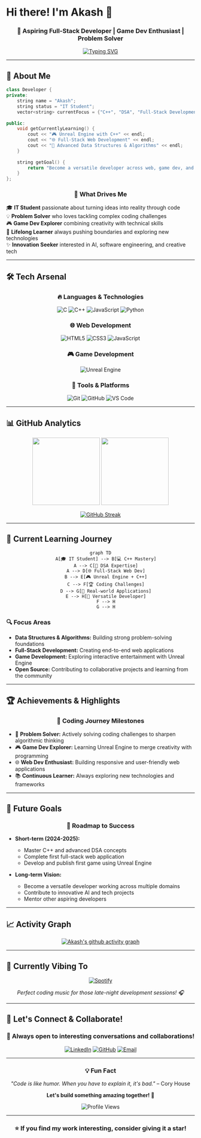# Hi there! I'm Akash 👋

<div align="center">
  
### 🚀 Aspiring Full-Stack Developer | Game Dev Enthusiast | Problem Solver

[![Typing SVG](https://readme-typing-svg.herokuapp.com?font=Fira+Code&size=22&duration=3000&pause=1000&color=36BCF7&center=true&vCenter=true&width=600&lines=Welcome+to+my+coding+universe!;Building+the+future+with+code;Always+learning%2C+always+growing)](https://git.io/typing-svg)

</div>

---

## 🎯 About Me

```cpp
class Developer {
private:
    string name = "Akash";
    string status = "IT Student";
    vector<string> currentFocus = {"C++", "DSA", "Full-Stack Development"};
    
public:
    void getCurrentlyLearning() {
        cout << "🎮 Unreal Engine with C++" << endl;
        cout << "🌐 Full-Stack Web Development" << endl;
        cout << "🧠 Advanced Data Structures & Algorithms" << endl;
    }
    
    string getGoal() {
        return "Become a versatile developer across web, game dev, and AI! 🚀";
    }
};
```

<div align="center">

### 💫 What Drives Me

</div>

🎓 **IT Student** passionate about turning ideas into reality through code  
💡 **Problem Solver** who loves tackling complex coding challenges  
🎮 **Game Dev Explorer** combining creativity with technical skills  
🌱 **Lifelong Learner** always pushing boundaries and exploring new technologies  
✨ **Innovation Seeker** interested in AI, software engineering, and creative tech

---

## 🛠️ Tech Arsenal

<div align="center">

### 🔥 Languages & Technologies

![C](https://img.shields.io/badge/C-00599C?style=for-the-badge&logo=c&logoColor=white)
![C++](https://img.shields.io/badge/C%2B%2B-00599C?style=for-the-badge&logo=c%2B%2B&logoColor=white)
![JavaScript](https://img.shields.io/badge/JavaScript-F7DF1E?style=for-the-badge&logo=javascript&logoColor=black)
![Python](https://img.shields.io/badge/Python-3776AB?style=for-the-badge&logo=python&logoColor=white)

### 🌐 Web Development

![HTML5](https://img.shields.io/badge/HTML5-E34F26?style=for-the-badge&logo=html5&logoColor=white)
![CSS3](https://img.shields.io/badge/CSS3-1572B6?style=for-the-badge&logo=css3&logoColor=white)
![JavaScript](https://img.shields.io/badge/JavaScript-F7DF1E?style=for-the-badge&logo=javascript&logoColor=black)

### 🎮 Game Development

![Unreal Engine](https://img.shields.io/badge/Unreal%20Engine-313131?style=for-the-badge&logo=unreal-engine&logoColor=white)

### 🔧 Tools & Platforms

![Git](https://img.shields.io/badge/Git-F05032?style=for-the-badge&logo=git&logoColor=white)
![GitHub](https://img.shields.io/badge/GitHub-100000?style=for-the-badge&logo=github&logoColor=white)
![VS Code](https://img.shields.io/badge/VS%20Code-007ACC?style=for-the-badge&logo=visual-studio-code&logoColor=white)

</div>

---

## 📊 GitHub Analytics

<div align="center">
  
<img height="180em" src="https://github-readme-stats.vercel.app/api?username=AkashV-V&show_icons=true&theme=tokyonight&include_all_commits=true&count_private=true"/>
<img height="180em" src="https://github-readme-stats.vercel.app/api/top-langs/?username=AkashV-V&layout=compact&langs_count=8&theme=tokyonight"/>

</div>

<div align="center">
  
[![GitHub Streak](https://streak-stats.demolab.com/?user=YOUR_USERNAME&theme=tokyonight)](https://git.io/streak-stats)

</div>

---

## 🎯 Current Learning Journey

<div align="center">

```mermaid
graph TD
    A[🎓 IT Student] --> B[💻 C++ Mastery]
    A --> C[🧠 DSA Expertise]
    A --> D[🌐 Full-Stack Web Dev]
    B --> E[🎮 Unreal Engine + C++]
    C --> F[🏆 Coding Challenges]
    D --> G[🚀 Real-world Applications]
    E --> H[🎯 Versatile Developer]
    F --> H
    G --> H
```

</div>

### 🔍 Focus Areas

- **Data Structures & Algorithms:** Building strong problem-solving foundations
- **Full-Stack Development:** Creating end-to-end web applications
- **Game Development:** Exploring interactive entertainment with Unreal Engine
- **Open Source:** Contributing to collaborative projects and learning from the community

---

## 🏆 Achievements & Highlights

<div align="center">

### 🌟 Coding Journey Milestones

</div>

- 🎯 **Problem Solver:** Actively solving coding challenges to sharpen algorithmic thinking
- 🎮 **Game Dev Explorer:** Learning Unreal Engine to merge creativity with programming
- 🌐 **Web Dev Enthusiast:** Building responsive and user-friendly web applications
- 📚 **Continuous Learner:** Always exploring new technologies and frameworks

---

## 🚀 Future Goals

<div align="center">

### 🎯 Roadmap to Success

</div>

- **Short-term (2024-2025):**
  - Master C++ and advanced DSA concepts
  - Complete first full-stack web application
  - Develop and publish first game using Unreal Engine
  
- **Long-term Vision:**
  - Become a versatile developer working across multiple domains
  - Contribute to innovative AI and tech projects
  - Mentor other aspiring developers

---

## 📈 Activity Graph

<div align="center">

[![Akash's github activity graph](https://activity-graph.herokuapp.com/graph?username=YOUR_USERNAME&theme=tokyo-night)](https://github.com/YOUR_USERNAME/github-readme-activity-graph)

</div>

---

## 🎵 Currently Vibing To

<div align="center">

[![Spotify](https://spotify-github-profile.vercel.app/api/spotify-playing)](https://spotify-github-profile.vercel.app/api/spotify-playing)

*Perfect coding music for those late-night development sessions! 🎧*

</div>

---

## 💬 Let's Connect & Collaborate!

<div align="center">

### 🌟 Always open to interesting conversations and collaborations!

[![LinkedIn](https://img.shields.io/badge/LinkedIn-0077B5?style=for-the-badge&logo=linkedin&logoColor=white)](https://linkedin.com/in/YOUR_USERNAME)
[![GitHub](https://img.shields.io/badge/GitHub-100000?style=for-the-badge&logo=github&logoColor=white)](https://github.com/YOUR_USERNAME)
[![Email](https://img.shields.io/badge/Email-D14836?style=for-the-badge&logo=gmail&logoColor=white)](mailto:your.email@example.com)

</div>

---

<div align="center">

### 💡 Fun Fact

*"Code is like humor. When you have to explain it, it's bad."* – Cory House

**Let's build something amazing together! 🚀**

![Profile Views](https://komarev.com/ghpvc/?username=YOUR_USERNAME&color=blueviolet&style=for-the-badge)

</div>

---

<div align="center">
  
### ⭐ If you find my work interesting, consider giving it a star!

</div>
